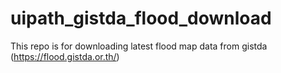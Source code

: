 # uipath_gistda_flood_download
This repo is for downloading latest flood map data from gistda (https://flood.gistda.or.th/)
